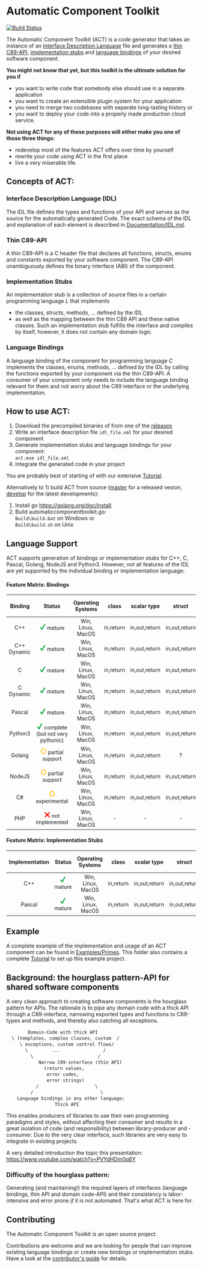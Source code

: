 # Automatic Component Toolkit
[![Build Status](https://travis-ci.org/Autodesk/AutomaticComponentToolkit.svg?branch=release/1.6.0)](https://travis-ci.org/Autodesk/AutomaticComponentToolkit)

The Automatic Component Toolkit (ACT) is a code generator that takes an instance of an [Interface Description Language](#interface-description-language-idl) file and generates 
a [thin C89-API](#thin-c89-api), [implementation stubs](#implementation-stubs) and [language bindings](#language-bindings) of your desired software component.


__You might not know that yet, but this toolkit is the ultimate solution for you if__
- you want to write code that somebody else should use in a separate application
- you want to create an extensible plugin system for your application 
- you need to merge two codebases with separate long-lasting history or
- you want to deploy your code into a properly made production cloud service.

__Not using ACT for any of these purposes will either make you one of those three things:__
- redevelop most of the features ACT offers over time by yourself
- rewrite your code using ACT in the first place
- live a very miserable life.


## Concepts of ACT:

### Interface Description Language (IDL)
The IDL file defines the types and functions of your API and serves as the source for the automatically generated Code.
The exact schema of the IDL and explanation of each element is described in [Documentation/IDL.md](Documentation/IDL.md).

### Thin C89-API
A thin C89-API is a C header file that declares all functions, structs, enums and constants exported by your software component. The C89-API unambiguously defines the binary interface (ABI) of the component.

### Implementation Stubs
An implementation stub is a collection of source files in a certain programming language *L*
that implements
- the classes, structs, methods, ... defined by the IDL
- as well as the mapping between the thin C89 API and these native classes.
Such an implementation stub fulfills the interface and compiles by itself, however, it does not contain any domain logic.

### Language Bindings
A language binding of the component for programming language *C* implements the classes, enums, methods, ... defined by the IDL by
calling the functions exported by your component via the thin C89-API.
A consumer of your component only needs to include the language binding relevant for them and not worry about the C89 interface or the underlying implementation.

## How to use ACT:
1) Download the precompiled binaries of from one of the [releases](../../releases)
2) Write an interface description file `idl_file.xml` for your desired component
3) Generate implementation stubs and language bindings for your component:
<br/>`act.exe idl_file.xml`
4) Integrate the generated code in your project

You are probably best of starting of with our extensive [Tutorial](Examples/Primes/Tutorial.md).

Alternatively to 1) build ACT from source ([master](../../tree/master) for a released vesion, [develop](../../tree/develop) for the latest developments):
1. Install go https://golang.org/doc/install
2. Build automaticcomponenttoolkit.go:
<br/>`Build\build.bat` on Windows or <br/>`Build\build.sh` on Unix

## Language Support
ACT supports generation of bindings or implementation stubs for C++, C, Pascal, Golang, NodeJS and Python3. However, not all features of the IDL are yet supported by the individual binding or implementation language:
  
#### Feature Matrix: Bindings
| Binding         |         Status                                             | Operating Systems |   class   |  scalar type  |     struct    |  enumeration  |     string    | basicarray | structarray | Callbacks | Error Message Propagation | Injection |
|:---------------:|:----------------------------------------------------------:|:-----------------:|:---------:|:-------------:|:-------------:|:-------------:|:-------------:|:----------:|:-----------:|:---------:|:---------:|:---------:|
| C++             | ![](Documentation/images/Tick.png) mature                  | Win, Linux, MacOS | in,return | in,out,return | in,out,return | in,out,return | in,out,return |   in,out   |    in,out   |    in     |         +        | + |
| C++ Dynamic     | ![](Documentation/images/Tick.png) mature                  | Win, Linux, MacOS | in,return | in,out,return | in,out,return | in,out,return | in,out,return |   in,out   |    in,out   |    in     |         +        | + |
| C               | ![](Documentation/images/Tick.png) mature                  | Win, Linux, MacOS | in,return | in,out,return | in,out,return | in,out,return | in,out,return |   in,out   |    in,out   |    in     |         +        | - |
| C Dynamic       | ![](Documentation/images/Tick.png) mature                  | Win, Linux, MacOS | in,return | in,out,return | in,out,return | in,out,return | in,out,return |   in,out   |    in,out   |    in     |         +        | - |
| Pascal          | ![](Documentation/images/Tick.png) mature                  | Win, Linux, MacOS | in,return | in,out,return | in,out,return | in,out,return | in,out,return |   in,out   |    in,out   |    in     |         +        | + |
| Python3         | ![](Documentation/images/Tick.png) complete (but not very pythonic) | Win, Linux, MacOS | in,return | in,out,return | in,out,return | in,out,return | in,out,return |   in,out   |    in,out   |    in     |         +        | + |
| Golang          | ![](Documentation/images/O.png) partial support            | Win, Linux, MacOS | in,return | in,out,return |       ?       |       ?       |      ?        |       ?    |      ?      |     -     |         -        | - |
| NodeJS          | ![](Documentation/images/O.png) partial support            | Win, Linux, MacOS | in,return | in,out,return | in,out,return | in,out,return | in,out,return |     ?    |      ?      |     -     |         +        | - |
| C#              | ![](Documentation/images/O.png) experimental               | Win, Linux, MacOS | in,return | in,out,return | in,out,return | in,out,return | in,out,return |      -     |      -      |     -     |         +        | - |
| PHP             | ![](Documentation/images/X.png) not implemented            | Win, Linux, MacOS | -         | -             |       -       |       -       |      -        |       -    |      -      |     -     |         -        | - |

#### Feature Matrix: Implementation Stubs
| Implementation |         Status                                        | Operating Systems |   class   |  scalar type  |     struct    |  enumeration  |     string    | basicarray | structarray | Callbacks | Journaling | Error Message Propagation | Injection |
|:--------------:|:-----------------------------------------------------:|:-----------------:|:---------:|:-------------:|:-------------:|:-------------:|:-------------:|:----------:|:-----------:|:---------:|:----------:|:---------:|:---------:|
| C++            | ![](Documentation/images/Tick.png) mature             | Win, Linux, MacOS | in,return | in,out,return | in,out,return | in,out,return | in,out,return |   in,out   |    in,out   | in        | +          | +         | + |
| Pascal         | ![](Documentation/images/Tick.png) mature             | Win, Linux, MacOS | in,return | in,out,return | in,out,return | in,out,return | in,out,return |   in,out   |    in,out   | in        | -          | +         | + |


## Example
A complete example of the implementation and usage of an ACT component can be found in [Examples/Primes](Examples/Primes).
This folder also contains a complete [Tutorial](Examples/Primes/Tutorial.md) to set up this example project.

## Background: the hourglass pattern-API for shared software components
A very clean approach to creating software components is the hourglass pattern for APIs.
The rationale is to pipe any domain code with a thick API through a C89-interface, narrowing exported types
and functions to C89-types and methods, and thereby also catching all exceptions.

            Domain-Code with thick API
      \ (templates, complex classes, custom  /
         \ exceptions, custom control flows/
           \         ...                /
             \                        /
                Narrow C89-interface (thin API)
                  (return values,
                   error codes, 
                   error strings)
               /                     \
             /                         \
        Language bindings in any other language;
                      Thick API

This enables producers of libraries to use their own programming paradigms and styles, without affecting their consumer and results in a great isolation of code (and responsibility) between library-producer and -consumer.
Due to the very clear interface, such libraries are very easy to integrate in existing projects.

A very detailed introduction the topic this presentation: https://www.youtube.com/watch?v=PVYdHDm0q6Y

### Difficulty of the hourglass pattern:
Generating (and maintaining!) the required layers of interfaces (language bindings, thin API and domain code-API) and their consistency is labor-intensive and error prone _if_ it is not automated. That's what ACT is here for.

## Contributing
The Automatic Component Toolkit is an open source project.

Contributions are welcome and we are looking for people that can improve existing language bindings or create new bindings or implementation stubs. Have a look at the [contributor's guide](CONTRIBUTING.md) for details.